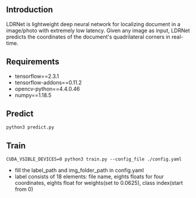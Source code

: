 ## Introduction
LDRNet is lightweight deep neural network for localizing document in a image/photo with extremely low latency. Given any image as input, LDRNet predicts the coordinates of the document's quadrilateral corners in real-time.

## Requirements
* tensorflow==2.3.1
* tensorflow-addons==0.11.2
* opencv-python==4.4.0.46
* numpy==1.18.5

## Predict
```
python3 predict.py
```

## Train
```
CUDA_VSIBLE_DEVICES=0 python3 train.py --config_file ./config.yaml
```
* fill the label_path and img_folder_path in config.yaml
* label consists of 18 elements: file name, eights floats for four coordinates, eights float for weights(set to 0.0625), class index(start from 0)
